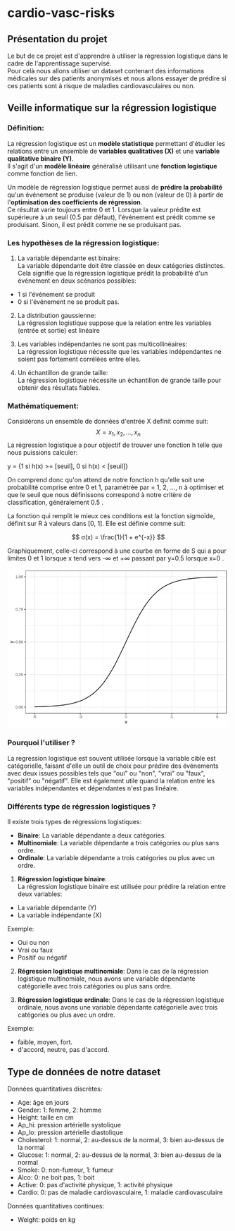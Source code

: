 # cardio-vasc-risks

## Présentation du projet

Le but de ce projet est d'apprendre à utiliser la régression logistique dans le cadre de l'apprentissage supervisé.   
Pour celà nous allons utiliser un dataset contenant des informations médicales sur des patients anonymisés et nous allons essayer de prédire si ces patients sont à risque de maladies cardiovasculaires ou non.   


## Veille informatique sur la régression logistique

### Définition:

La régression logistique est un **modèle statistique** permettant d'étudier les relations entre un ensemble de **variables qualitatives (X)** et une **variable qualitative binaire (Y)**.   
Il s'agit d'un **modèle linéaire** généralisé utilisant une **fonction logistique** comme fonction de lien.   

Un modèle de régression logistique permet aussi de **prédire la probabilité** qu'un événement se produise (valeur de 1) ou non (valeur de 0) à partir de l'**optimisation des coefficients de régression**.   
Ce résultat varie toujours entre 0 et 1. Lorsque la valeur prédite est supérieure à un seuil (0.5 par défaut), l'événement est prédit comme se produisant. Sinon, il est prédit comme ne se produisant pas.

### Les hypothèses de la régression logistique:

1) La variable dépendante est binaire:   
La variable dépendante doit être classée en deux catégories distinctes. Cela signifie que la régression logistique prédit la probabilité d'un événement en deux scénarios possibles:   
- 1 si l'événement se produit
- 0 si l'événement ne se produit pas.

2) La distribution gaussienne:   
La régression logistique suppose que la relation entre les variables (entrée et sortie) est linéaire

3) Les variables indépendantes ne sont pas multicollinéaires:   
La régression logistique nécessite que les variables indépendantes ne soient pas fortement corrélées entre elles.

4) Un échantillon de grande taille:   
La régression logistique nécessite un échantillon de grande taille pour obtenir des résultats fiables.

### Mathématiquement:

Considérons un ensemble de données d'entrée X  definit comme suit:   
$$
X = {x_1, x_2, ..., x_n}
$$
La régression logistique a pour objectif de trouver une fonction h telle que nous puissions calculer:   

y = {1 si h(x) >= [seuil], 0 si h(x) < [seuil]}   

On comprend donc qu'on attend de notre fonction h qu'elle soit une probabilité comprise entre 0 et 1, paramétrée par = 1, 2, ..., n à optimiser et que le seuil que nous définissons correspond à notre critère de classification, généralement 0.5 .   

La fonction qui remplit le mieux ces conditions est la fonction sigmoïde, définit sur R à valeurs dans [0, 1]. Elle est définie comme suit:

$$
σ(x) = \frac{1}{1 + e^{-x}}
$$

Graphiquement, celle-ci correspond à une courbe en forme de S qui a pour limites 0 et 1 lorsque x tend vers -∞ et +∞ passant par y=0.5 lorsque x=0 .

![sigmoid function](images/sigmoidFunct.png)

### Pourquoi l'utiliser ?

La regression logistique est souvent utilisée lorsque la variable cible est catégorielle, faisant d'elle un outil de choix pour prédire des événements avec deux issues possibles tels que "oui" ou "non", "vrai" ou "faux", "positif" ou "négatif".
Elle est également utile quand la relation entre les variables indépendantes et dépendantes n'est pas linéaire.

### Différents type de régression logistiques ?

Il existe trois types de régressions logistiques:   
- **Binaire**: La variable dépendante a deux catégories.
- **Multinomiale**: La variable dépendante a trois catégories ou plus sans ordre.
- **Ordinale**: La variable dépendante a trois catégories ou plus avec un ordre.

1) **Régression logistique binaire**:   
La régression logistique binaire est utilisée pour prédire la relation entre deux variables:
- La variable dépendante (Y)
- La variable indépendante (X)

Exemple:   
- Oui ou non
- Vrai ou faux
- Positif ou négatif

2) **Régression logistique multinomiale**:
Dans le cas de la régression logistique multinomiale, nous avons une variable dépendante catégorielle avec trois catégories ou plus sans ordre.

3) **Régression logistique ordinale**:
Dans le cas de la régression logistique ordinale, nous avons une variable dépendante catégorielle avec trois catégories ou plus avec un ordre.   

Exemple:   
- faible, moyen, fort.
- d'accord, neutre, pas d'accord.

## Type de données de notre dataset
Données quantitatives discrètes:
- Age: âge en jours
- Gender: 1: femme, 2: homme
- Height: taille en cm
- Ap_hi: pression artérielle systolique
- Ap_lo: pression artérielle diastolique
- Cholesterol: 1: normal, 2: au-dessus de la normal, 3: bien au-dessus de la normal
- Glucose: 1: normal, 2: au-dessus de la normal, 3: bien au-dessus de la normal
- Smoke: 0: non-fumeur, 1: fumeur
- Alco: 0: ne boit pas, 1: boit
- Active: 0: pas d'activité physique, 1: activité physique
- Cardio: 0: pas de maladie cardiovasculaire, 1: maladie cardiovasculaire

Données quantitatives continues:
- Weight: poids en kg
